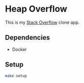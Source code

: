 # Heap Overflow

This is my [Stack Overflow](https://stackoverflow.com/) clone app.

## Dependencies
* Docker

## Setup
```bash
make setup
```
